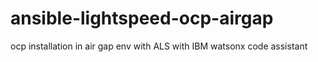 # ansible-lightspeed-ocp-airgap
ocp installation in air gap env with ALS with IBM watsonx code assistant
